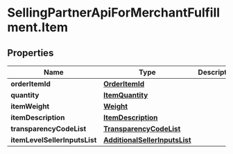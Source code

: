 # SellingPartnerApiForMerchantFulfillment.Item

## Properties
Name | Type | Description | Notes
------------ | ------------- | ------------- | -------------
**orderItemId** | [**OrderItemId**](OrderItemId.md) |  | 
**quantity** | [**ItemQuantity**](ItemQuantity.md) |  | 
**itemWeight** | [**Weight**](Weight.md) |  | [optional] 
**itemDescription** | [**ItemDescription**](ItemDescription.md) |  | [optional] 
**transparencyCodeList** | [**TransparencyCodeList**](TransparencyCodeList.md) |  | [optional] 
**itemLevelSellerInputsList** | [**AdditionalSellerInputsList**](AdditionalSellerInputsList.md) |  | [optional] 
